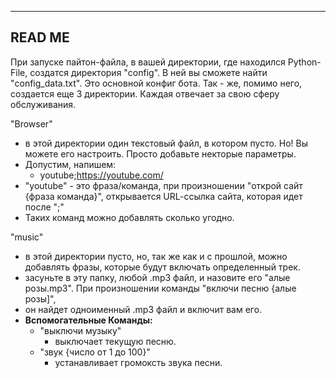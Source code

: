 ----------------------------
READ ME
--------------
При запуске пайтон-файла, в вашей директории, где находился Python-File, создатся директория "config". В ней вы сможете найти "config_data.txt". Это основной конфиг бота. Так - же, помимо него, создается еще 3 директории. Каждая отвечает за свою сферу обслуживания.

 "Browser"
  - в этой директории один текстовый файл, в котором пусто. Но! Вы можете его настроить. Просто добавьте некторые параметры.
  - Допустим, напишем:
    - youtube;https://youtube.com/
  - "youtube" - это фраза/команда, при произношении "открой сайт {фраза команда}", открывается URL-ccылка сайта, которая идет после ";"
  - Таких команд можно добавлять сколько угодно.
    
 "music"
   - в этой директории пусто, но, так же как и с прошлой, можно добавлять фразы, которые будут включать определенный трек.
   - засуньте в эту папку, любой .mp3 файл, и назовите его "алые розы.mp3". При произношении команды "включи песню {алые розы]",
   - он найдет одноименный .mp3 файл и включит вам его.
   - **Вспомогательные Команды:**
       - "выключи музыку"
           - выключает текущую песню.
       - "звук {число от 1 до 100}"
           - устанавливает громоксть звука песни.
